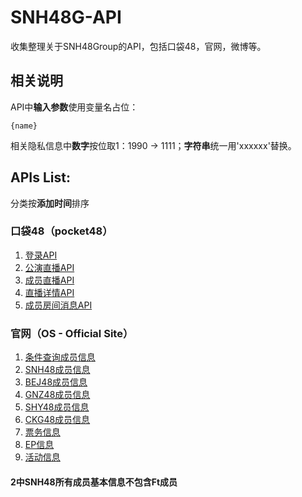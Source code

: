 # SNH48G-API
收集整理关于SNH48Group的API，包括口袋48，官网，微博等。

## 相关说明

API中**输入参数**使用变量名占位：
```
{name}
```

相关隐私信息中**数字**按位取1：1990 -> 1111；**字符串**统一用'xxxxxx'替换。

## APIs List:

分类按**添加时间**排序

### 口袋48（pocket48）
1. [登录API](https://github.com/theprimone/SNH48G-API/blob/master/pocket48/login.md)
2. [公演直播API](https://github.com/theprimone/SNH48G-API/blob/master/pocket48/group-live.md)
3. [成员直播API](https://github.com/theprimone/SNH48G-API/blob/master/pocket48/member-live.md)
4. [直播详情API](https://github.com/theprimone/SNH48G-API/blob/master/pocket48/live-detail.md)
5. [成员房间消息API](https://github.com/theprimone/SNH48G-API/blob/master/pocket48/member-room-message.md)

### 官网（OS - Official Site）
1. [条件查询成员信息](https://github.com/theprimone/SNH48G-API/blob/master/OS/members.md)
2. [SNH48成员信息](https://github.com/theprimone/SNH48G-API/blob/master/OS/SNH48-members.md)
3. [BEJ48成员信息](https://github.com/theprimone/SNH48G-API/blob/master/OS/BEJ48-members.md)
4. [GNZ48成员信息](https://github.com/theprimone/SNH48G-API/blob/master/OS/GNZ48-members.md)
5. [SHY48成员信息](https://github.com/theprimone/SNH48G-API/blob/master/OS/SHY48-members.md)
6. [CKG48成员信息](https://github.com/theprimone/SNH48G-API/blob/master/OS/CKG48-members.md)
7. [票务信息](https://github.com/theprimone/SNH48G-API/blob/master/OS/tickets-info.md)
8. [EP信息](https://github.com/theprimone/SNH48G-API/blob/master/OS/ep.md)
9. [活动信息](https://github.com/theprimone/SNH48G-API/blob/master/OS/event.md)

#### 2中SNH48所有成员基本信息不包含Ft成员




